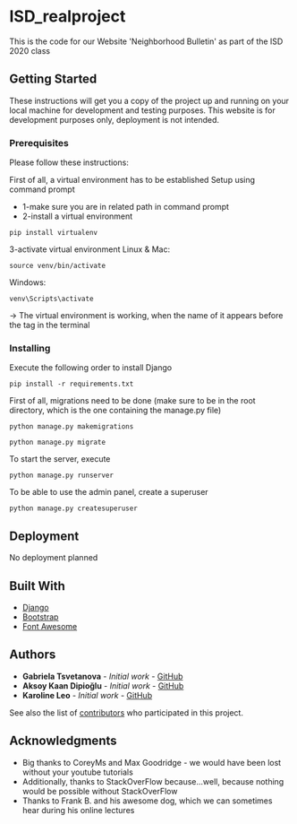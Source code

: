 # ISD_realproject
This is the code for our Website 'Neighborhood Bulletin' as part of the ISD 2020 class

## Getting Started

These instructions will get you a copy of the project up and running on your local machine for development and testing purposes. This website is for development purposes only, deployment is not intended.

### Prerequisites

Please follow these instructions:

First of all, a virtual environment has to be established
Setup using command prompt

* 1-make sure you are in related path in command prompt
* 2-install a virtual environment

```
pip install virtualenv
```
3-activate virtual environment
Linux & Mac:
```
source venv/bin/activate
```
Windows: 
```
venv\Scripts\activate
```
-> The virtual environment is working, when the name of it appears before the <base> tag in the terminal
### Installing

Execute the following order to install Django

```
pip install -r requirements.txt
```

First of all, migrations need to be done (make sure to be in the root directory, which is the one containing the manage.py file)

```
python manage.py makemigrations
```

```
python manage.py migrate
```

To start the server, execute 

```
python manage.py runserver
```
To be able to use the admin panel, create a superuser

```
python manage.py createsuperuser
```

## Deployment

No deployment planned

## Built With

* [Django](https://docs.djangoproject.com/en/3.0/) 
* [Bootstrap](https://getbootstrap.com/) 
* [Font Awesome](https://fontawesome.com/6?next=%2F) 

## Authors

* **Gabriela Tsvetanova** - *Initial work* - [GitHub](https://github.com/gtstevtanova)
* **Aksoy Kaan Dipioğlu** - *Initial work* - [GitHub](https://github.com/KaanAksoy93)
* **Karoline Leo** - *Initial work* - [GitHub](https://github.com/karoleoline)

See also the list of [contributors](https://github.com/karoleoline/ISD_realproject/graphs/contributors) who participated in this project.


## Acknowledgments

* Big thanks to CoreyMs and Max Goodridge - we would have been lost without your youtube tutorials
* Additionally, thanks to StackOverFlow because...well, because nothing would be possible without StackOverFlow
* Thanks to Frank B. and his awesome dog, which we can sometimes hear during his online lectures


